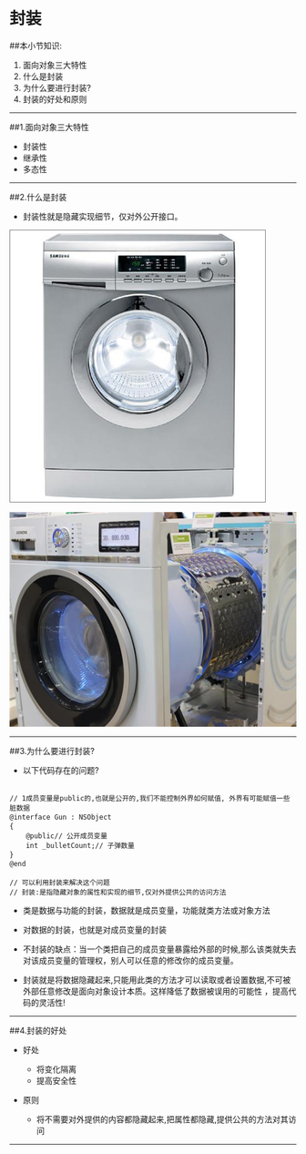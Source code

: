 # 封装
##本小节知识:
1. 面向对象三大特性
2. 什么是封装
3. 为什么要进行封装?
4. 封装的好处和原则

---

##1.面向对象三大特性
- 封装性
- 继承性
- 多态性

---


##2.什么是封装
- 封装性就是隐藏实现细节，仅对外公开接口。

![](images/a0/01300000241358127703362578572.jpg)

![](images/a0/163157537.jpg)

---

##3.为什么要进行封装?
- 以下代码存在的问题?

```objc

// 1成员变量是public的,也就是公开的,我们不能控制外界如何赋值, 外界有可能赋值一些脏数据
@interface Gun : NSObject
{
    @public// 公开成员变量
    int _bulletCount;// 子弹数量
}
@end

// 可以利用封装来解决这个问题
// 封装:是指隐藏对象的属性和实现的细节,仅对外提供公共的访问方法
```

- 类是数据与功能的封装，数据就是成员变量，功能就类方法或对象方法

- 对数据的封装，也就是对成员变量的封装

- 不封装的缺点：当一个类把自己的成员变量暴露给外部的时候,那么该类就失去对该成员变量的管理权，别人可以任意的修改你的成员变量。

- 封装就是将数据隐藏起来,只能用此类的方法才可以读取或者设置数据,不可被外部任意修改是面向对象设计本质。这样降低了数据被误用的可能性 ，提高代码的灵活性!

---

##4.封装的好处
- 好处
    + 将变化隔离
    + 提高安全性

- 原则
    + 将不需要对外提供的内容都隐藏起来,把属性都隐藏,提供公共的方法对其访问

---
